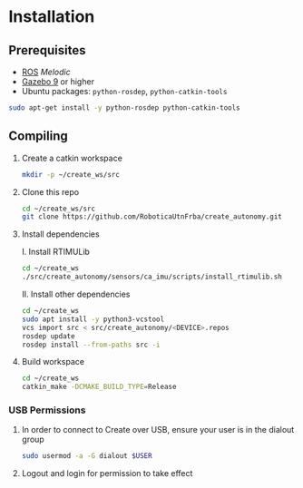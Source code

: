 # Installation

## Prerequisites

* [ROS](http://wiki.ros.org/ROS/Installation) _Melodic_
* [Gazebo 9](http://gazebosim.org/tutorials?cat=install&tut=install_ubuntu&ver=9.0#Alternativeinstallation:step-by-step) or higher
* Ubuntu packages: `python-rosdep`, `python-catkin-tools`

``` bash
sudo apt-get install -y python-rosdep python-catkin-tools
```

## Compiling

1. Create a catkin workspace

    ``` bash
    mkdir -p ~/create_ws/src
    ```

2. Clone this repo

    ``` bash
    cd ~/create_ws/src
    git clone https://github.com/RoboticaUtnFrba/create_autonomy.git
    ```

3. Install dependencies

    I. Install RTIMULib

    ```bash
    cd ~/create_ws
    ./src/create_autonomy/sensors/ca_imu/scripts/install_rtimulib.sh
    ```

    II. Install other dependencies

    ``` bash
    cd ~/create_ws
    sudo apt install -y python3-vcstool
    vcs import src < src/create_autonomy/<DEVICE>.repos
    rosdep update
    rosdep install --from-paths src -i
    ```

4. Build workspace

    ``` bash
    cd ~/create_ws
    catkin_make -DCMAKE_BUILD_TYPE=Release
    ```

### USB Permissions

1. In order to connect to Create over USB, ensure your user is in the dialout group

    ``` bash
    sudo usermod -a -G dialout $USER
    ```

2. Logout and login for permission to take effect
